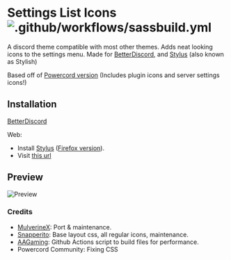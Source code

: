 # Settings List Icons ![.github/workflows/sassbuild.yml](https://github.com/MulverineX/legacy-settings-icons/workflows/.github/workflows/sassbuild.yml/badge.svg?branch=main&event=push)
A discord theme compatible with most other themes. Adds neat looking icons to the settings menu. Made for [BetterDiscord](https://rauenzi.github.io/BetterDiscordApp/), and [Stylus](https://add0n.com/stylus.html) (also known as Stylish)

Based off of [Powercord version](https://github.com/Snapperito/Settings-Icons) (Includes plugin icons and server settings icons!)

## Installation
[BetterDiscord](http://betterdiscord.net/ghdl/?url=https://raw.githubusercontent.com/MulverineX/legacy-settings-icons/main/settings_icons.theme.css)

Web:
- Install [Stylus](https://chrome.google.com/webstore/detail/stylus/clngdbkpkpeebahjckkjfobafhncgmne?hl=en) ([Firefox version](https://addons.mozilla.org/en-US/firefox/addon/styl-us/)).
- Visit [this url](https://mulverinex.github.io/legacy-settings-icons/settings_icons.user.css)


## Preview
![Preview](https://cdn.discordapp.com/attachments/755015869914152981/763564440401608735/unknown.png)


### Credits
- [MulverineX](https://github.com/MulverineX): Port & maintenance.
- [Snapperito](https://github.com/Snapperito): Base layout css, all regular icons, maintenance.
- [AAGaming](https://github.com/ADoesGit): Github Actions script to build files for performance.
- Powercord Community: Fixing CSS
